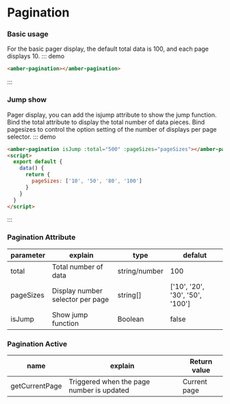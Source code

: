 # Pagination 

### Basic usage
For the basic pager display, the default total data is 100, and each page displays 10.
::: demo
```html
<amber-pagination></amber-pagination>

```
:::

### Jump show
Pager display, you can add the isjump attribute to show the jump function.</br>
Bind the total attribute to display the total number of data pieces. Bind pagesizes to control the option setting of the number of displays per page selector.
::: demo
```html
<amber-pagination isJump :total="500" :pageSizes="pageSizes"></amber-pagination>
<script>
  export default {
    data() {
      return {
        pageSizes: ['10', '50', '80', '100']
      }
    }
  }
</script>
```
:::
### Pagination Attribute  
| parameter  |   explain            | type          | defalut |
| ---------- | -------------------- | --------------| ------- |
|total       | Total number of data | string/number | 100     |
|pageSizes   | Display number selector per page | string[] | ['10', '20', '30', '50', '100']  |
|isJump      | Show jump function   | Boolean       | false   |

### Pagination Active
| name | explain | Return value |
| ---- | ---  | ---  | 
| getCurrentPage | Triggered when the page number is updated | Current page |
